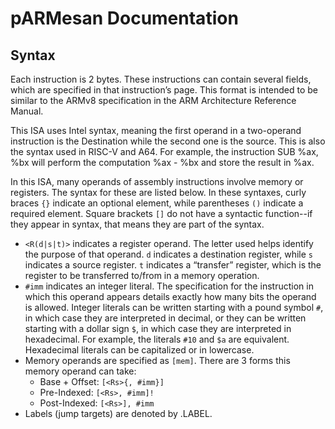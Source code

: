 # pARMesan Documentation

## Syntax

Each instruction is 2 bytes. These instructions can contain several fields, which are specified in that instruction’s page. This format is intended to be similar to the ARMv8 specification in the ARM Architecture Reference Manual.

This ISA uses Intel syntax, meaning the first operand in a two-operand instruction is the Destination while the second one is the source. This is also the syntax used in RISC-V and A64. For example, the instruction SUB %ax, %bx will perform the computation %ax - %bx and store the result in %ax.

In this ISA, many operands of assembly instructions involve memory or registers. The syntax for these are listed below. In these syntaxes, curly braces `{}` indicate an optional element, while parentheses `()` indicate a required element. Square brackets `[]` do not have a syntactic function--if they appear in syntax, that means they are part of the syntax.

- `<R(d|s|t)>` indicates a register operand. The letter used helps identify the purpose of that operand. `d` indicates a destination register, while `s` indicates a source register. `t` indicates a “transfer” register, which is the register to be transferred to/from in a memory operation.
- `#imm` indicates an integer literal. The specification for the instruction in which this operand appears details exactly how many bits the operand is allowed. Integer literals can be written starting with a pound symbol `#`, in which case they are interpreted in decimal, or they can be written starting with a dollar sign `$`, in which case they are interpreted in hexadecimal. For example, the literals `#10` and `$a` are equivalent. Hexadecimal literals can be capitalized or in lowercase.
- Memory operands are specified as `[mem]`. There are 3 forms this memory operand can take:
  - Base + Offset: `[<Rs>{, #imm}]`
  - Pre-Indexed: `[<Rs>, #imm]!`
  - Post-Indexed: `[<Rs>], #imm`
- Labels (jump targets) are denoted by .LABEL. 
